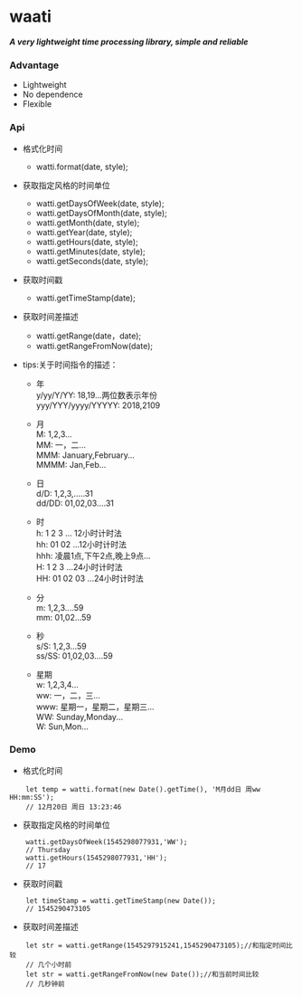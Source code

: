 
# waati
   
   ___A very lightweight time processing library, simple and reliable___
   
### Advantage 
   * Lightweight
   * No dependence
   * Flexible

### Api
   * 格式化时间  
        - watti.format(date, style);
        
   * 获取指定风格的时间单位
        - watti.getDaysOfWeek(date, style);     
        - watti.getDaysOfMonth(date, style);     
        - watti.getMonth(date, style);     
        - watti.getYear(date, style);     
        - watti.getHours(date, style);     
        - watti.getMinutes(date, style);
        - watti.getSeconds(date, style);
             
   * 获取时间戳
        - watti.getTimeStamp(date);
        
   * 获取时间差描述
        - watti.getRange(date，date);           
        - watti.getRangeFromNow(date); 
         
   * tips:关于时间指令的描述： 
        * 年  
           y/yy/Y/YY:           18,19...两位数表示年份  
           yyy/YYY/yyyy/YYYYY:  2018,2109  
           
        * 月  
           M:           1,2,3...  
           MM:          一，二...  
           MMM:         January,February...  
           MMMM:        Jan,Feb...  
           
        * 日  
           d/D:         1,2,3,.....31  
           dd/DD:       01,02,03....31  
               
        * 时  
           h:           1 2 3  ... 12小时计时法  
           hh:          01 02 ...12小时计时法  
           hhh:         凌晨1点,下午2点,晚上9点...  
           H:           1 2 3 ...24小时计时法  
           HH:          01 02 03 ...24小时计时法  
           
        * 分  
           m:           1,2,3....59  
           mm:          01,02...59  
        * 秒  
           s/S:         1,2,3...59  
           ss/SS:       01,02,03....59  
        * 星期  
           w:     1,2,3,4...  
           ww:    一，二，三...  
           www:   星期一，星期二，星期三...  
           WW:    Sunday,Monday...  
           W:     Sun,Mon...  

### Demo
    
   * 格式化时间  
```$xslt
    let temp = watti.format(new Date().getTime(), 'M月dd日 周ww HH:mm:SS');
    // 12月20日 周日 13:23:46
```
   * 获取指定风格的时间单位
```$xslt
    watti.getDaysOfWeek(1545298077931,'WW');
    // Thursday
    watti.getHours(1545298077931,'HH');
    // 17
```   
   * 获取时间戳
```$xslt
    let timeStamp = watti.getTimeStamp(new Date());
    // 1545290473105
```   
   * 获取时间差描述
```$xslt
    let str = watti.getRange(1545297915241,1545290473105);//和指定时间比较
    // 几个小时前
    let str = watti.getRangeFromNow(new Date());//和当前时间比较
    // 几秒钟前
```   

